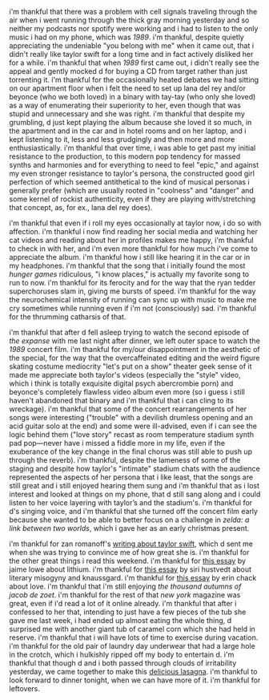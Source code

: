i'm thankful that there was a problem with cell signals traveling through the air when i went running through the thick gray morning yesterday and so neither my podcasts nor spotify were working and i had to listen to the only music i had on my phone, which was _1989_. i'm thankful, despite quietly appreciating the undeniable "you belong with me" when it came out, that i didn't really like taylor swift for a long time and in fact actively disliked her for a while. i'm thankful that when _1989_ first came out, i didn't really see the appeal and gently mocked d for buying a CD from target rather than just torrenting it. i'm thankful for the occasionally heated debates we had sitting on our apartment floor when i felt the need to set up lana del rey and/or beyonce (who we both loved) in a binary with tay-tay (who only she loved) as a way of enumerating their superiority to her, even though that was stupid and unnecessary and she was right. i'm thankful that despite my grumbling, d just kept playing the album because she loved it so much, in the apartment and in the car and in hotel rooms and on her laptop, and i kept listening to it, less and less grudgingly and then more and more enthusiastically. i'm thankful that over time, i was able to get past my initial resistance to the production, to this modern pop tendency for massed synths and harmonies and for everything to need to feel "epic," and against my even stronger resistance to taylor's persona, the constructed good girl perfection of which seemed antithetical to the kind of musical personas i generally prefer (which are usually rooted in "coolness" and "danger" and some kernel of rockist authenticity, even if they are playing with/stretching that concept, as, for ex., lana del rey does).

i'm thankful that even if i roll my eyes occasionally at taylor now, i do so with affection. i'm thankful i now find reading her social media and watching her cat videos and reading about her in profiles makes me happy, i'm thankful to check in with her, and i'm even more thankful for how much i've come to appreciate the album. i'm thankful how i still like hearing it in the car or in my headphones. i'm thankful that the song that i initially found the most _hunger games_ ridiculous, "i know places," is actually my favorite song to run to now. i'm thankful for its ferocity and for the way that the ryan tedder superchoruses slam in, giving me bursts of speed. i'm thankful for the way the neurochemical intensity of running can sync up with music to make me cry sometimes while running even if i'm not (consciously) sad. i'm thankful for the thrumming catharsis of that.

i'm thankful that after d fell asleep trying to watch the second episode of _the expanse_ with me last night after dinner, we left outer space to watch the _1989_ concert film. i'm thankful for my/our disappointment in the aesthetic of the special, for the way that the overcaffeinated editing and the weird figure skating costume mediocrity "let's put on a show" theater geek sense of it made me appreciate both taylor's videos (especially the "style" video, which i think is totally exquisite digital psych abercrombie porn) and beyonce's completely flawless video album even more (so i guess i still haven't abandoned that binary and i'm thankful that i can cling to its wreckage). i'm thankful that some of the concert rearrangements of her songs were interesting ("trouble" with a devilish drumless opening and an acid guitar solo at the end) and some were ill-advised, even if i can see the logic behind them ("love story" recast as room temperature stadium synth pad pop—never have i missed a fiddle more in my life, even if the exuberance of the key change in the final chorus was still able to push up through the reverb). i'm thankful, despite the lameness of some of the staging and despite how taylor's "intimate" stadium chats with the audience represented the aspects of her persona that i like least, that the songs are still great and i still enjoyed hearing them sung and i'm thankful that as i lost interest and looked at things on my phone, that d still sang along and i could listen to her voice layering with taylor’s and the stadium's. i'm thankful for d's singing voice, and i'm thankful that she turned off the concert film early because she wanted to be able to better focus on a challenge in _zelda: a link between two worlds_, which i gave her as an early christmas present.

i'm thankful for zan romanoff's [writing about taylor swift](http://zanopticon.tumblr.com/post/101231107866/i-love-taylor-swift-so-much-you-guys-a), which d sent me when she was trying to convince me of how great she is. i'm thankful for the other great things i read this weekend. i'm thankful for [this essay](http://www.nytimes.com/2015/06/28/magazine/i-dont-believe-in-god-but-i-believe-in-lithium.html?_r=0) by jaime lowe about lithium. i'm thankful for [this essay](http://lithub.com/knausgaard-writes-like-a-woman/) by siri hustvedt about literary misogyny and knaussgard. i'm thankful for [this essay](http://www.buzzfeed.com/erinchack/for-sarge#.xjQbzrPDR) by erin chack about love. i'm thankful that i'm still enjoying _the thousand autumns of jacob de zoet_. i'm thankful for the rest of that _new york_ magazine was great, even if i'd read a lot of it online already. i'm thankful that after i confessed to her that, intending to just have a few pieces of the tub she gave me last week, i had ended up almost eating the whole thing, d surprised me with another giant tub of caramel corn which she had held in reserve. i'm thankful that i will have lots of time to exercise during vacation. i'm thankful for the old pair of laundry day underwear that had a large hole in the crotch, which i hulkishly ripped off my body to entertain d. i'm thankful that though d and i both passed through clouds of irritability yesterday, we came together to make this [delicious lasagna](http://www.cookmarked.com/recipe/Simple-Lasagna-with-Hearty-TomatoMeat-Sauce-Cooks-Illustrated--viCoCnP9xImNJMSIjd780PIyZ5YTkJfWDnuHpClxiJUe). i'm thankful to look forward to dinner tonight, when we can have more of it. i'm thankful for leftovers.
